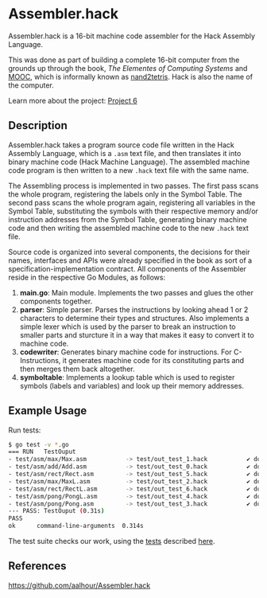 # Assembler.hack

Assembler.hack is a 16-bit machine code assembler for the Hack Assembly
Language.

This was done as part of building a complete 16-bit computer from the grounds up
through the book, *The Elementes of Computing Systems* and
[MOOC](https://www.coursera.org/learn/build-a-computer/), which is informally
known as [nand2tetris](http://www.nand2tetris.org). Hack is also the name of the
computer.

Learn more about the project: [Project 6](https://www.nand2tetris.org/project06)

## Description

Assembler.hack takes a program source code file written in the Hack Assembly
Language, which is a `.asm` text file, and then translates it into binary machine
code (Hack Machine Language). The assembled machine code program is then written
to a new `.hack` text file with the same name.

The Assembling process is implemented in two passes. The first pass scans the
whole program, registering the labels only in the Symbol Table. The second pass
scans the whole program again, registering all variables in the Symbol Table,
substituting the symbols with their respective memory and/or instruction
addresses from the Symbol Table, generating binary machine code and then writing
the assembled machine code to the new `.hack` text file.

Source code is organized into several components, the decisions for their names,
interfaces and APIs were already specified in the book as sort of a
specification-implementation contract. All components of the Assembler reside in
the respective Go Modules, as follows:

1. **main.go**: Main module. Implements the two passes and glues the other
   components together.
2. **parser**: Simple parser. Parses the instructions by looking ahead 1 or 2
   characters to determine their types and structures. Also implements a simple
   lexer which is used by the parser to break an instruction to smaller parts
   and sturcture it in a way that makes it easy to convert it to machine code.
4. **codewriter**: Generates binary machine code for instructions. For
   C-Instructions, it generates machine code for its constituting parts and then
   merges them back altogether.
5. **symboltable**: Implements a lookup table which is used to register symbols
   (labels and variables) and look up their memory addresses.

## Example Usage

Run tests:

```sh
$ go test -v *.go
=== RUN   TestOuput
- test/asm/max/Max.asm           -> test/out_test_1.hack           ✔ done
- test/asm/add/Add.asm           -> test/out_test_0.hack           ✔ done
- test/asm/rect/Rect.asm         -> test/out_test_5.hack           ✔ done
- test/asm/max/MaxL.asm          -> test/out_test_2.hack           ✔ done
- test/asm/rect/RectL.asm        -> test/out_test_6.hack           ✔ done
- test/asm/pong/PongL.asm        -> test/out_test_4.hack           ✔ done
- test/asm/pong/Pong.asm         -> test/out_test_3.hack           ✔ done
--- PASS: TestOuput (0.31s)
PASS
ok  	command-line-arguments	0.314s
```

The test suite checks our work, using the [tests](./test) described
[here](https://www.nand2tetris.org/project06).

## References

https://github.com/aalhour/Assembler.hack

